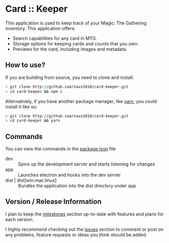 # Card :: Keeper

This application is used to keep track of your Magic: The Gathering inventory. This application offers:

-   Search capabilities for any card in MTG.
-   Storage options for keeping cards and counts that you own.
-   Previews for the card, including images and metadata.

## How to use?
If you are building from source, you need to clone and install:
```bash
> git clone http://github.com/navx2810/card-keeper.git
> cd card-keeper && npm i
```
Alternatively, if you have another package manager, like [yarn](https://yarnpkg.com), you could install it like so:
```bash
> git clone http://github.com/navx2810/card-keeper.git
> cd card-keeper && yarn
```

## Commands
You can view the commands in the [package.json](./package.json) file

<dl>
    <dt>dev</dt>
    <dd>Spins up the development server and starts listening for changes</dd>

   <dt>app</dt>
    <dd>Launches electron and hooks into the dev server</dd>
    
<dt>dist | dist[win:mac:linux]</dt>
<dd>Bundles the application into the dist directory under app</dd>
</dl>

## Version / Release Information
I plan to keep the [milestones](https://github.com/navx2810/card-keeper/milestones) section up-to-date with features and plans for each version.

I highly recommend checking out the [issues](https://github.com/navx2810/card-keeper/issues) section to comment or post on any problems, feature requests or ideas you think should be added. 
